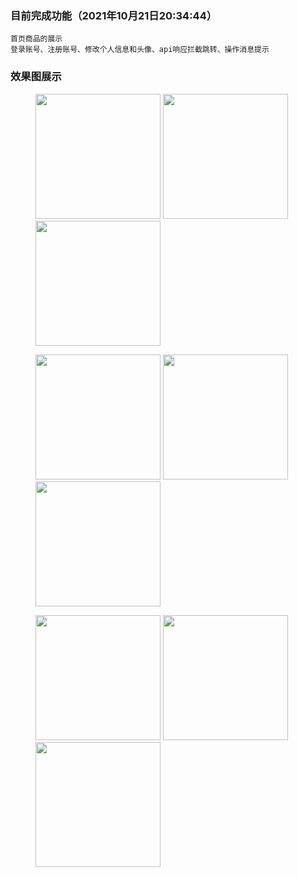 ### 目前完成功能（2021年10月21日20:34:44）
```
首页商品的展示
登录账号、注册账号、修改个人信息和头像、api响应拦截跳转、操作消息提示
```
### 效果图展示
<figure class="third">
    <img src="https://i.loli.net/2021/10/13/AdO2qXW3zNScnvC.png" width="200">
    <img src="https://i.loli.net/2021/10/13/Z4AOMGmEuRI51n9.png" width="200">
	<img src="https://i.loli.net/2021/10/13/P5LxNCOAztv8mjU.png" width="200">
</figure>
<figure class="third">
    <img src="https://i.loli.net/2021/10/13/CJ9eMmjtHcVlw8x.png" width="200">
	<img src="https://i.loli.net/2021/10/13/yoHUkAPN91LcRb8.png" width="200">
	<img src="https://i.loli.net/2021/10/13/9nxwXadhYkO4qA3.png" width="200">
</figure>
<figure class="third">
    <img src="https://obohe.com/i/2021/10/21/xmhhwc.png" width="200">
	<img src="https://obohe.com/i/2021/10/21/xmhra1.png" width="200">
   <img src="https://obohe.com/i/2021/10/21/xmoqfb.png" width="200">
</figure>
